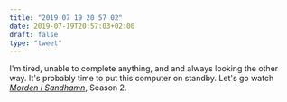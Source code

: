 ```yaml
---
title: "2019 07 19 20 57 02"
date: 2019-07-19T20:57:03+02:00
draft: false
type: "tweet"
---
```

I'm tired, unable to complete anything, and and always looking the other way. It's probably time to put this computer on standby. Let's go watch [_Morden i Sandhamn_](https://nl.wikipedia.org/wiki/Morden_i_Sandhamn), Season 2.
